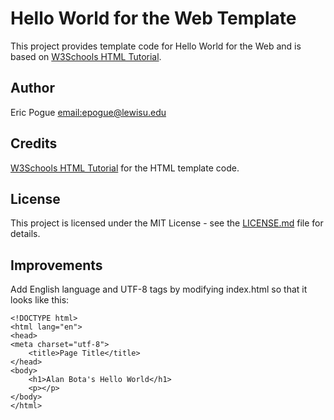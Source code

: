 # Hello World for the Web Template
This project provides template code for Hello World for the Web and is based on 
[W3Schools HTML Tutorial](https://www.w3schools.com/html/). 

## Author
Eric Pogue [email:epogue@lewisu.edu](mailto:epogue@lewisu.edu)

## Credits
[W3Schools HTML Tutorial](https://www.w3schools.com/html/) for the HTML template code.

## License
This project is licensed under the MIT License - see the [LICENSE.md](LICENSE) file for details.

## Improvements
Add English language and UTF-8 tags by modifying index.html so that it looks like this:
```
<!DOCTYPE html>
<html lang="en">
<head>
<meta charset="utf-8">
	<title>Page Title</title>
</head>
<body>
	<h1>Alan Bota's Hello World</h1>
	<p></p>
</body>
</html>
```
